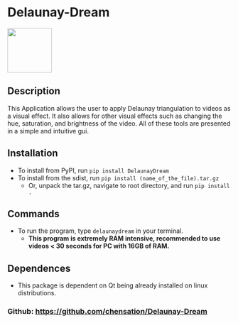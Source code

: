 # Delaunay-Dream  
<img src=https://user-images.githubusercontent.com/32966177/127242583-4c12184d-95ae-48e8-9a71-6b5f19fad545.png width="100" height="100" />  

## Description
This Application allows the user to apply Delaunay triangulation to videos as a visual effect. It also allows for other visual effects such as changing the hue, saturation, and brightness of the video. All of these tools are presented in a simple and intuitive gui.
 
## Installation
*   To install from PyPI, run `pip install DelaunayDream`
*   To install from the sdist, run  `pip install (name_of_the_file).tar.gz`
	- Or, unpack the tar.gz, navigate to root directory, and run `pip install .` 
 
## Commands
*   To run the program, type `delaunaydream` in your terminal.
	- **This program is extremely RAM intensive, recommended to use videos < 30 seconds for PC with 16GB of RAM.**

## Dependences
*   This package is dependent on Qt being already installed on linux distributions.
### Github: https://github.com/chensation/Delaunay-Dream

